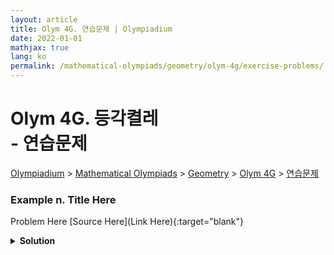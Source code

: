 ```yaml
---
layout: article
title: Olym 4G. 연습문제 | Olympiadium
date: 2022-01-01
mathjax: true
lang: ko
permalink: /mathematical-olympiads/geometry/olym-4g/exercise-problems/
---
```

# Olym 4G. 등각켤레 <br> <ssup> - 연습문제</ssup>

<a href="{{ site.homeurl }}">Olympiadium</a> > <a href="{{ site.homeurl }}mathematical-olympiads/">Mathematical Olympiads</a> > <a href="{{ site.homeurl }}mathematical-olympiads/geometry/">Geometry</a> > <a href="{{ site.homeurl }}mathematical-olympiads/geometry/olym-4g/">Olym 4G</a> > <a href="{{ site.homeurl }}mathematical-olympiads/geometry/olym-4g/exercise-problems/">연습문제</a>

### Example n. Title Here
<skyblueboard> Problem Here </skyblueboard>
[Source Here](Link Here){:target="blank"}
<pinkborder><details>
<summary><b>Solution</b></summary>
Solution Here. 
</details></pinkborder>

